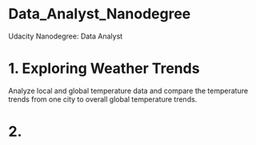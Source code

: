 # Data_Analyst_Nanodegree
Udacity Nanodegree: Data Analyst 

# 1. Exploring Weather Trends
Analyze local and global temperature data and compare the temperature trends from one city to overall global temperature trends.

# 2. 
